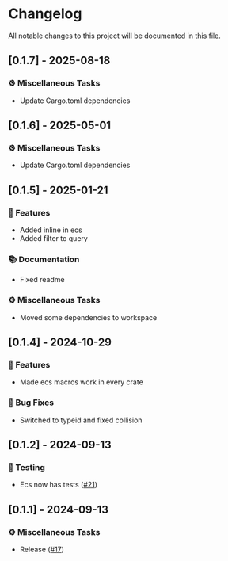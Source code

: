 # Changelog

All notable changes to this project will be documented in this file.

## [0.1.7] - 2025-08-18

### ⚙️ Miscellaneous Tasks

- Update Cargo.toml dependencies


## [0.1.6] - 2025-05-01

### ⚙️ Miscellaneous Tasks

- Update Cargo.toml dependencies


## [0.1.5] - 2025-01-21

### 🚀 Features

- Added inline in ecs
- Added filter to query

### 📚 Documentation

- Fixed readme

### ⚙️ Miscellaneous Tasks

- Moved some dependencies to workspace


## [0.1.4] - 2024-10-29

### 🚀 Features

- Made ecs macros work in every crate

### 🐛 Bug Fixes

- Switched to typeid and fixed collision



## [0.1.2] - 2024-09-13

### 🧪 Testing

- Ecs now has tests ([#21](https://github.com/Profiidev/gravitron/pull/21))


## [0.1.1] - 2024-09-13

### ⚙️ Miscellaneous Tasks

- Release ([#17](https://github.com/Profiidev/gravitron/pull/17))


